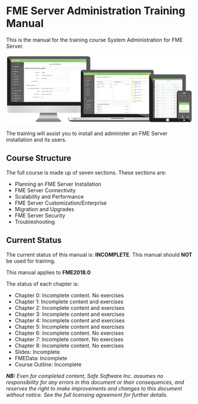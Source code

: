  <!--This file duplicates a little of the content to follow, but is added here because the content of this file is used for the landing page on GitBook-->

# FME Server Administration Training Manual #

This is the manual for the training course System Administration for FME Server.

![](./ServerAdmin0Introduction/Images/0.000.ServerHomeScreen.png)


The training will assist you to install and administer an FME Server installation and its users.

## Course Structure ##

The full course is made up of seven sections. These sections are:

- Planning an FME Server Installation
- FME Server Connectivity
- Scalability and Performance
- FME Server Customization/Enterprise
- Migration and Upgrades
- FME Server Security
- Troubleshooting

## Current Status ##

The current status of this manual is: **INCOMPLETE**. This manual should **NOT** be used for training.

This manual applies to **FME2018.0**

The status of each chapter is:

- Chapter 0: Incomplete content. No exercises
- Chapter 1: Incomplete content and exercises
- Chapter 2: Incomplete content and exercises
- Chapter 3: Incomplete content and exercises
- Chapter 4: Incomplete content and exercises
- Chapter 5: Incomplete content and exercises
- Chapter 6: Incomplete content. No exercises
- Chapter 7: Incomplete content. No exercises
- Chapter 8: Incomplete content. No exercises
- Slides: Incomplete
- FMEData: Incomplete
- Course Outline: Incomplete

***NB:*** *Even for completed content, Safe Software Inc. assumes no responsibility for any errors in this document or their consequences, and reserves the right to make improvements and changes to this document without notice. See the full licensing agreement for further details.*
